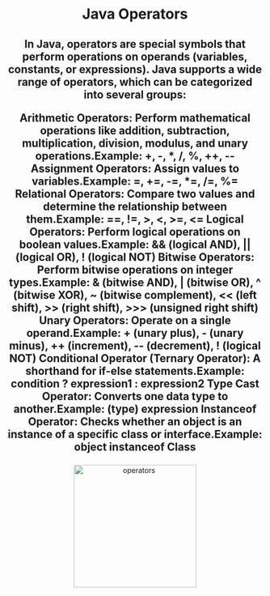 <h1 align="center">Java Operators</h1>

###

<h2 align="center">In Java, operators are special symbols that perform operations on operands (variables, constants, or expressions). Java supports a wide range of operators, which can be categorized into several groups:

Arithmetic Operators: Perform mathematical operations like addition, subtraction, multiplication, division, modulus, and unary operations.Example: +, -, *, /, %, ++, --
Assignment Operators: Assign values to variables.Example: =, +=, -=, *=, /=, %=
Relational Operators: Compare two values and determine the relationship between them.Example: ==, !=, >, <, >=, <=
Logical Operators: Perform logical operations on boolean values.Example: && (logical AND), || (logical OR), ! (logical NOT)
Bitwise Operators: Perform bitwise operations on integer types.Example: & (bitwise AND), | (bitwise OR), ^ (bitwise XOR), ~ (bitwise complement), << (left shift), >> (right shift), >>> (unsigned right shift)
Unary Operators: Operate on a single operand.Example: + (unary plus), - (unary minus), ++ (increment), -- (decrement), ! (logical NOT)
Conditional Operator (Ternary Operator): A shorthand for if-else statements.Example: condition ? expression1 : expression2
Type Cast Operator: Converts one data type to another.Example: (type) expression
Instanceof Operator: Checks whether an object is an instance of a specific class or interface.Example: object instanceof Class</h2>

###

<div align="center">
  <img height="242" src="https://dotnettutorials.net/wp-content/uploads/2020/08/Operators-in-Java-with-Examples.jpeg"  alt="operators"/>
</div>

###

<div align="left">
</div>

###
